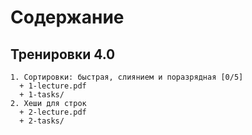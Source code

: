 # Содержание

## Тренировки 4.0

```
1. Сортировки: быстрая, слиянием и поразрядная [0/5]
  + 1-lecture.pdf
  + 1-tasks/
2. Хеши для строк 
  + 2-lecture.pdf
  + 2-tasks/
```
